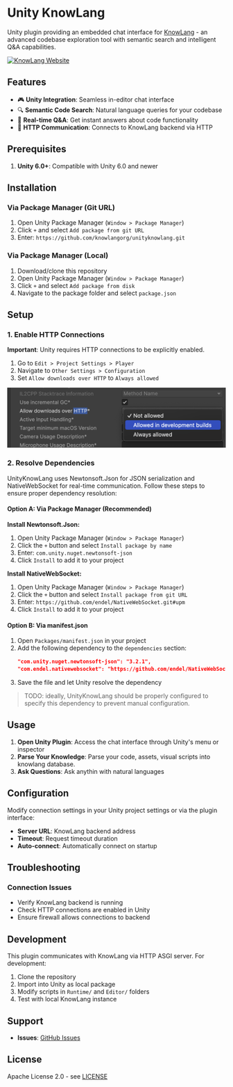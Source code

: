 # Unity KnowLang

Unity plugin providing an embedded chat interface for [KnowLang](https://github.com/KnowLangOrg/know-lang) - an advanced codebase exploration tool with semantic search and intelligent Q&A capabilities.

[![KnowLang Website](https://img.shields.io/badge/🌐%20KnowLang-Website-blue)](https://github.com/KnowLangOrg/know-lang)

## Features

- 🎮 **Unity Integration**: Seamless in-editor chat interface
- 🔍 **Semantic Code Search**: Natural language queries for your codebase
- 💬 **Real-time Q&A**: Get instant answers about code functionality
- 🔌 **HTTP Communication**: Connects to KnowLang backend via HTTP

## Prerequisites

1. **Unity 6.0+**: Compatible with Unity 6.0 and newer

## Installation

### Via Package Manager (Git URL)

1. Open Unity Package Manager (`Window > Package Manager`)
2. Click `+` and select `Add package from git URL`
3. Enter: `https://github.com/knowlangorg/unityknowlang.git`

### Via Package Manager (Local)

1. Download/clone this repository
2. Open Unity Package Manager (`Window > Package Manager`)
3. Click `+` and select `Add package from disk`
4. Navigate to the package folder and select `package.json`

## Setup

### 1. Enable HTTP Connections

**Important**: Unity requires HTTP connections to be explicitly enabled.

1. Go to `Edit > Project Settings > Player`
2. Navigate to `Other Settings > Configuration`
3. Set `Allow downloads over HTTP` to `Always allowed`

![HTTP Connection Setup](HTTP_Connection.png)

### 2. Resolve Dependencies

UnityKnowLang uses Newtonsoft.Json for JSON serialization and NativeWebSocket for real-time communication. Follow these steps to ensure proper dependency resolution:

#### Option A: Via Package Manager (Recommended)

**Install Newtonsoft.Json:**

1. Open Unity Package Manager (`Window > Package Manager`)
2. Click the `+` button and select `Install package by name`
3. Enter: `com.unity.nuget.newtonsoft-json`
4. Click `Install` to add it to your project

**Install NativeWebSocket:**

1. Open Unity Package Manager (`Window > Package Manager`)
2. Click the `+` button and select `Install package from git URL`
3. Enter: `https://github.com/endel/NativeWebSocket.git#upm`
4. Click `Install` to add it to your project

#### Option B: Via manifest.json

1. Open `Packages/manifest.json` in your project
2. Add the following dependency to the `dependencies` section:
   ```json
   "com.unity.nuget.newtonsoft-json": "3.2.1",
   "com.endel.nativewebsocket": "https://github.com/endel/NativeWebSocket.git#upm"
   ```
3. Save the file and let Unity resolve the dependency

> TODO: ideally, UnityKnowLang should be properly configured to specify this dependency to prevent manual configuration.

## Usage

1. **Open Unity Plugin**: Access the chat interface through Unity's menu or inspector
2. **Parse Your Knowledge**: Parse your code, assets, visual scripts into knowlang database.
3. **Ask Questions**: Ask anythin with natural languages

## Configuration

Modify connection settings in your Unity project settings or via the plugin interface:

- **Server URL**: KnowLang backend address
- **Timeout**: Request timeout duration
- **Auto-connect**: Automatically connect on startup

## Troubleshooting

### Connection Issues

- Verify KnowLang backend is running
- Check HTTP connections are enabled in Unity
- Ensure firewall allows connections to backend

## Development

This plugin communicates with KnowLang via HTTP ASGI server. For development:

1. Clone the repository
2. Import into Unity as local package
3. Modify scripts in `Runtime/` and `Editor/` folders
4. Test with local KnowLang instance

## Support

- **Issues**: [GitHub Issues](https://github.com/knowlangorg/unityknowlang/issues)

## License

Apache License 2.0 - see [LICENSE](LICENSE.md)
